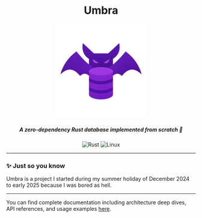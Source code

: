 <div align="center">
    <h1>Umbra</h1>
    <img alt="Logo" src=".github/umbra-icon.png" width="250" height="250" />
    <h5>A zero-dependency Rust database implemented from scratch 🦇</h5>
  
  ![Rust](https://img.shields.io/badge/rust-00?style=for-the-badge&logo=rust&color=d62828&link=https%3A%2F%2Fwww.rust-lang.org)
  ![Linux](https://img.shields.io/badge/linux-00?style=for-the-badge&logo=linux&logoColor=000&color=%23FCC624)

</div>

---

### ✨ Just so you know

Umbra is a project I started during my summer holiday of December 2024 to early 2025 because I was bored as hell.

---

You can find complete documentation including architecture deep dives, API references, and usage
examples [here](https://ruancampello.github.io/umbra-documentation/). 
